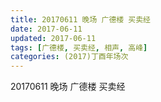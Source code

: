 ```yaml
---
title: 20170611 晚场 广德楼 买卖经
date: 2017-06-11
updated: 2017-06-11
tags: [广德楼, 买卖经, 相声, 高峰] 
categories: (2017)丁酉年场次 
---
```

20170611 晚场 广德楼 买卖经